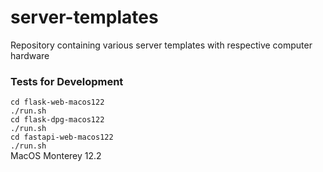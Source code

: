 # server-templates

Repository containing various server templates with respective computer hardware

### Tests for Development

`cd flask-web-macos122`   
`./run.sh`  
`cd flask-dpg-macos122`   
`./run.sh`  
`cd fastapi-web-macos122`    
`./run.sh`   
MacOS Monterey 12.2  

